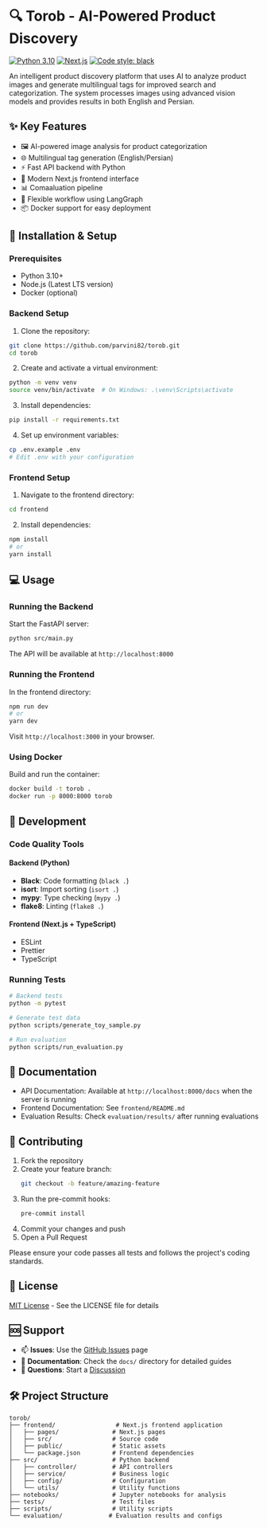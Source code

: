 # 🔍 Torob - AI-Powered Product Discovery

[![Python 3.10](https://img.shields.io/badge/python-3.10-blue.svg)](https://www.python.org/downloads/release/python-3100/)
[![Next.js](https://img.shields.io/badge/Next.js-latest-black)](https://nextjs.org/)
[![Code style: black](https://img.shields.io/badge/code%20style-black-000000.svg)](https://github.com/psf/black)

An intelligent product discovery platform that uses AI to analyze product images and generate multilingual tags for improved search and categorization. The system processes images using advanced vision models and provides results in both English and Persian.

## ✨ Key Features

- 🖼️ AI-powered image analysis for product categorization
- 🌐 Multilingual tag generation (English/Persian)
- ⚡ Fast API backend with Python
- 🎯 Modern Next.js frontend interface
- 📊 Comaaluation pipeline
- 🔄 Flexible workflow using LangGraph
- 📦 Docker support for easy deployment

## 🚀 Installation & Setup

### Prerequisites

- Python 3.10+
- Node.js (Latest LTS version)
- Docker (optional)

### Backend Setup

1. Clone the repository:
```bash
git clone https://github.com/parvini82/torob.git
cd torob
```

2. Create and activate a virtual environment:
```bash
python -m venv venv
source venv/bin/activate  # On Windows: .\venv\Scripts\activate
```

3. Install dependencies:
```bash
pip install -r requirements.txt
```

4. Set up environment variables:
```bash
cp .env.example .env
# Edit .env with your configuration
```

### Frontend Setup

1. Navigate to the frontend directory:
```bash
cd frontend
```

2. Install dependencies:
```bash
npm install
# or
yarn install
```

## 💻 Usage

### Running the Backend

Start the FastAPI server:
```bash
python src/main.py
```

The API will be available at `http://localhost:8000`

### Running the Frontend

In the frontend directory:
```bash
npm run dev
# or
yarn dev
```

Visit `http://localhost:3000` in your browser.

### Using Docker

Build and run the container:
```bash
docker build -t torob .
docker run -p 8000:8000 torob
```

## 🔧 Development

### Code Quality Tools

#### Backend (Python)
- **Black**: Code formatting (`black .`)
- **isort**: Import sorting (`isort .`)
- **mypy**: Type checking (`mypy .`)
- **flake8**: Linting (`flake8 .`)

#### Frontend (Next.js + TypeScript)
- ESLint
- Prettier
- TypeScript

### Running Tests

```bash
# Backend tests
python -m pytest

# Generate test data
python scripts/generate_toy_sample.py

# Run evaluation
python scripts/run_evaluation.py
```

## 📖 Documentation

- API Documentation: Available at `http://localhost:8000/docs` when the server is running
- Frontend Documentation: See `frontend/README.md`
- Evaluation Results: Check `evaluation/results/` after running evaluations

## 🤝 Contributing

1. Fork the repository
2. Create your feature branch:
   ```bash
   git checkout -b feature/amazing-feature
   ```
3. Run the pre-commit hooks:
   ```bash
   pre-commit install
   ```
4. Commit your changes and push
5. Open a Pull Request

Please ensure your code passes all tests and follows the project's coding standards.

## 📄 License

[MIT License](LICENSE) - See the LICENSE file for details

## 🆘 Support

- 📫 **Issues**: Use the [GitHub Issues](https://github.com/parvini82/torob/issues) page
- 📝 **Documentation**: Check the `docs/` directory for detailed guides
- 💬 **Questions**: Start a [Discussion](https://github.com/parvini82/torob/discussions)

## 🛠️ Project Structure

```
torob/
├── frontend/                 # Next.js frontend application
│   ├── pages/               # Next.js pages
│   ├── src/                 # Source code
│   ├── public/              # Static assets
│   └── package.json         # Frontend dependencies
├── src/                     # Python backend
│   ├── controller/          # API controllers
│   ├── service/             # Business logic
│   ├── config/              # Configuration
│   └── utils/               # Utility functions
├── notebooks/               # Jupyter notebooks for analysis
├── tests/                   # Test files
├── scripts/                 # Utility scripts
└── evaluation/             # Evaluation results and configs
```

